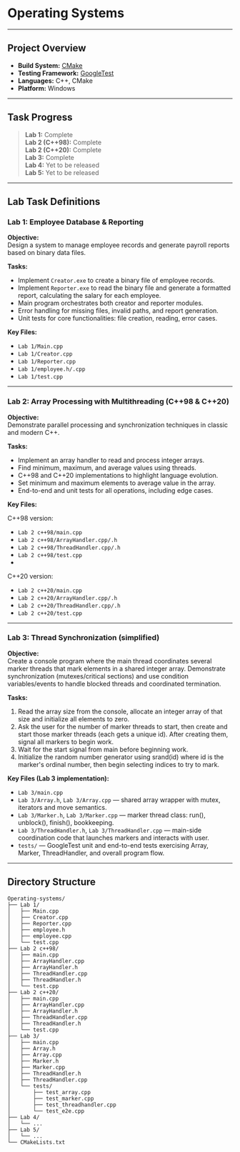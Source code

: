 # Operating Systems

---

## Project Overview

- **Build System:** [CMake](https://cmake.org/)
- **Testing Framework:** [GoogleTest](https://github.com/google/googletest)
- **Languages:** C++, CMake
- **Platform:** Windows

---

## Task Progress

> **Lab 1:** Complete  
> **Lab 2 (C++98):** Complete  
> **Lab 2 (C++20):** Complete  
> **Lab 3:** Complete  
> **Lab 4:** Yet to be released  
> **Lab 5:** Yet to be released

---

## Lab Task Definitions

### Lab 1: Employee Database & Reporting

**Objective:**  
Design a system to manage employee records and generate payroll reports based on binary data files.

**Tasks:**
- Implement `Creator.exe` to create a binary file of employee records.
- Implement `Reporter.exe` to read the binary file and generate a formatted report, calculating the salary for each employee.
- Main program orchestrates both creator and reporter modules.
- Error handling for missing files, invalid paths, and report generation.
- Unit tests for core functionalities: file creation, reading, error cases.

**Key Files:**
- `Lab 1/Main.cpp`
- `Lab 1/Creator.cpp`
- `Lab 1/Reporter.cpp`
- `Lab 1/employee.h/.cpp`
- `Lab 1/test.cpp`

---

### Lab 2: Array Processing with Multithreading (C++98 & C++20)

**Objective:**  
Demonstrate parallel processing and synchronization techniques in classic and modern C++.

**Tasks:**
- Implement an array handler to read and process integer arrays.
- Find minimum, maximum, and average values using threads.
- C++98 and C++20 implementations to highlight language evolution.
- Set minimum and maximum elements to average value in the array.
- End-to-end and unit tests for all operations, including edge cases.

**Key Files:**

C++98 version:
- `Lab 2 c++98/main.cpp`
- `Lab 2 c++98/ArrayHandler.cpp/.h`
- `Lab 2 c++98/ThreadHandler.cpp/.h`
- `Lab 2 c++98/test.cpp`
- 
C++20 version:
- `Lab 2 c++20/main.cpp`
- `Lab 2 c++20/ArrayHandler.cpp/.h`
- `Lab 2 c++20/ThreadHandler.cpp/.h`
- `Lab 2 c++20/test.cpp`


---

### Lab 3: Thread Synchronization (simplified)

**Objective:**  
Create a console program where the main thread coordinates several marker threads that mark elements in a shared integer array. Demonstrate synchronization (mutexes/critical sections) and use condition variables/events to handle blocked threads and coordinated termination.

**Tasks:**
1. Read the array size from the console, allocate an integer array of that size and initialize all elements to zero.
2. Ask the user for the number of marker threads to start, then create and start those marker threads (each gets a unique id). After creating them, signal all markers to begin work.
3. Wait for the start signal from main before beginning work.
4. Initialize the random number generator using srand(id) where id is the marker's ordinal number, then begin selecting indices to try to mark.

**Key Files (Lab 3 implementation):**
- `Lab 3/main.cpp`
- `Lab 3/Array.h`, `Lab 3/Array.cpp` — shared array wrapper with mutex, iterators and move semantics.
- `Lab 3/Marker.h`, `Lab 3/Marker.cpp` — marker thread class: run(), unblock(), finish(), bookkeeping.
- `Lab 3/ThreadHandler.h`, `Lab 3/ThreadHandler.cpp` — main-side coordination code that launches markers and interacts with user.
- `tests/` — GoogleTest unit and end-to-end tests exercising Array, Marker, ThreadHandler, and overall program flow.

---

## Directory Structure

```
Operating-systems/
├── Lab 1/
│   ├── Main.cpp
│   ├── Creator.cpp
│   ├── Reporter.cpp
│   ├── employee.h
│   ├── employee.cpp
│   └── test.cpp
├── Lab 2 c++98/
│   ├── main.cpp
│   ├── ArrayHandler.cpp
│   ├── ArrayHandler.h
│   ├── ThreadHandler.cpp
│   ├── ThreadHandler.h
│   └── test.cpp
├── Lab 2 c++20/
│   ├── main.cpp
│   ├── ArrayHandler.cpp
│   ├── ArrayHandler.h
│   ├── ThreadHandler.cpp
│   ├── ThreadHandler.h
│   └── test.cpp
├── Lab 3/
│   ├── main.cpp
│   ├── Array.h
│   ├── Array.cpp
│   ├── Marker.h
│   ├── Marker.cpp
│   ├── ThreadHandler.h
│   ├── ThreadHandler.cpp
│   └── tests/
│       ├── test_array.cpp
│       ├── test_marker.cpp
│       ├── test_threadhandler.cpp
│       └── test_e2e.cpp
├── Lab 4/
│   └── ...
├── Lab 5/
│   └── ...
└── CMakeLists.txt
```
```
